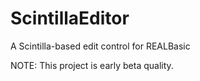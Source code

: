 # ScintillaEditor
A Scintilla-based edit control for REALBasic

NOTE: This project is early beta quality.
